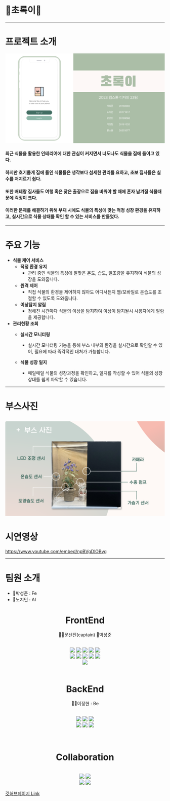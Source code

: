 # 🌿초록이🌿
---
# 프로젝트 소개
  ![img](./images/image1.png)
  #### 최근 식물을 활용한 인테리어에 대한 관심이 커지면서 너도나도 식물을 집에 들이고 있다. </br>
  #### 하지만 호기롭게 집에 들인 식물들은 생각보다 섬세한 관리를 요하고, 초보 집사들은 실수를 저지르기 쉽다. </br>
  #### 또한 배테랑 집사들도 여행 혹은 잦은 출장으로 집을 비워야 할 때에 혼자 남겨질 식물때문에 걱정이 크다. </br>
  #### 이러한 문제를 해결하기 위해 부재 시에도 식물의 특성에 맞는 적정 성장 환경을 유지하고, 실시간으로 식물 상태를 확인 할 수 있는 서비스를 만들었다. 

---
# 주요 기능
  - **식물 케어 서비스**
    - **적정 환경 유지**
      - 관리 중인 식물의 특성에 알맞은 온도, 습도, 일조량을 유지하여 식물의 성장을 도와줍니다.
    - **원격 제어**
      - 직접 식물의 환경을 제어하지 않아도 어디서든지 웹/모바일로 온습도를 조절할 수 있도록 도와줍니다.
    - **이상탐지 알림**
      - 정해진 시간마다 식물의 이상을 탐지하여 이상이 탐지될시 사용자에게 알람을 제공합니다.
  - **관리현황 조회**
    - **실시간 모니터링**
      - 실시간 모니터링 기능을 통해 부스 내부의 환경을 실시간으로 확인할 수 있어, 필요에 따라 즉각적인 대처가 가능합니다.
  
    - **식물 성장 일지**    
      - 매일매일 식물의 성장과정을 확인하고, 일지를 작성할 수 있어 식물의 성장 상태를 쉽게 파악할 수 있습니다.
---
# 부스사진
![img](./images/img2.png)
---
# 시연영상
https://www.youtube.com/embed/npBVgDlOBvg

---
# 팀원 소개
  

- 👼박성준 : Fe
- 🤖노지민 : AI
<div align=center> 
  
  # FrontEnd
  
  👩‍✈️문선진(captain)
  👼박성준


  <br>

  <img src="https://img.shields.io/badge/React-61DAFB?style=for-the-badge&logo=react&logoColor=black">
  <img src="https://img.shields.io/badge/ReactNative-61DAFB?style=for-the-badge&logo=react&logoColor=black"> 
  <img src="https://img.shields.io/badge/node.js-339933?style=for-the-badge&logo=Node.js&logoColor=white">
  <img src="https://img.shields.io/badge/Redux-764ABC?style=for-the-badge&logo=Redux&logoColor=white">
  <img src="https://img.shields.io/badge/yarn-2C8EBB?style=for-the-badge&logo=yarn&logoColor=white"> 

  <br>
  <img src="https://img.shields.io/badge/javascript-F7DF1E?style=for-the-badge&logo=javascript&logoColor=black"> 
  <img src="https://img.shields.io/badge/html5-E34F26?style=for-the-badge&logo=html5&logoColor=white"> 
  <img src="https://img.shields.io/badge/css-1572B6?style=for-the-badge&logo=css3&logoColor=white"> 
  <img src="https://img.shields.io/badge/prettier-F7B93E?style=for-the-badge&logo=prettier&logoColor=white"> 
  <img src="https://img.shields.io/badge/eslint-4B32C3?style=for-the-badge&logo=eslint&logoColor=white"> 
  <br>
  <img src="https://img.shields.io/badge/Figma-F24E1E?style=for-the-badge&logo=Figma&logoColor=white"> 
  <br>
  

  
  <br>
  
  # BackEnd
  🧚‍♀️이정현 : Be

  <br>

  <img src="https://img.shields.io/badge/spring-6DB33F?style=for-the-badge&logo=spring&logoColor=white"> 
  <img src="https://img.shields.io/badge/springboot-6DB33F?style=for-the-badge&logo=springboot&logoColor=white"> 
  <img src="https://img.shields.io/badge/java-007396?style=for-the-badge&logo=java&logoColor=white">
  <br>
  <img src="https://img.shields.io/badge/mysql-4479A1?style=for-the-badge&logo=mysql&logoColor=white"> 
  <img src="https://img.shields.io/badge/AmazonS3-569A31?style=for-the-badge&logo=AmazonS3&logoColor=white">
  <img src="https://img.shields.io/badge/AmazonEC2-FF9900?style=for-the-badge&logo=AmazonEC2&logoColor=white"> 
  <br>
  <br>
  

  
  <br>

  # Collaboration
  
  <br>

  <img src="https://img.shields.io/badge/github-181717?style=for-the-badge&logo=github&logoColor=white">
  <img src="https://img.shields.io/badge/git-F05032?style=for-the-badge&logo=git&logoColor=white">
  <br>
  <img src="https://img.shields.io/badge/jira-0052CC?style=for-the-badge&logo=jira&logoColor=white">
  <img src="https://img.shields.io/badge/googlemeet-00897B?style=for-the-badge&logo=googlemeet&logoColor=white">


</div>

  
[깃허브페이지 Link](https://kookmin-sw.github.io/capstone-2023-23/)
